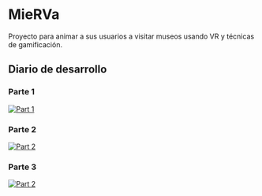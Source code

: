 # MieRVa

Proyecto para animar a sus usuarios a visitar museos usando VR y técnicas de gamificación.

## Diario de desarrollo

### Parte 1

[![Part 1](https://img.youtube.com/vi/m7rvcdZuUMI/0.jpg)](https://www.youtube.com/watch?v=m7rvcdZuUMI)

### Parte 2

[![Part 2](https://img.youtube.com/vi/kfEnxP5dHU4/0.jpg)](https://www.youtube.com/watch?v=kfEnxP5dHU4)


### Parte 3

[![Part 2](https://img.youtube.com/vi/MLn0r248dUs/0.jpg)](https://www.youtube.com/watch?v=MLn0r248dUs)
